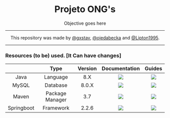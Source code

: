 <div align="center">
<h1>Projeto ONG's</h1>
<p>Objective goes here</p>
</div>

---

<div align="center">

This repository was made by [@gxstav](https://github.com/gxstav), [@ojedabecka](https://github.com/ojedabecka) and [@Lipton1995](https://github.com/Lipton1995).

</div>

---

### Resources (to be) used. [It Can have changes]

<div align="center">

 |                      | Type            | Version    | Documentation  | Guides         |
 | :------------------: | :-------------: | :--------: |:--------------:|:--------------:|
 | Java                 | Language        | 8.X        | [![][eye]][1d] | [![][eye]][1g] |
 | MySQL                | Database        | 8.0.X      | [![][eye]][2d] | [![][eye]][2g] |
 | Maven                | Package Manager | 3.7        | [![][eye]][4d] | [![][eye]][4g] |
 | Springboot           | Framework       | 2.2.6      | [![][eye]][3d] | [![][eye]][3g] |

 
</div>

[eye]:https://www.iconninja.com/files/401/950/364/eye-icon.png

 [1]:http://kitchenprowess.com/wp-content/uploads/2019/04/Heroku.png "Heroku"
[1l]:https://www.heroku.com
[1d]:https://devcenter.heroku.com/categories/reference
[1g]:https://devcenter.heroku.com/start

 [2]:https://s3.us-east-2.amazonaws.com/upload-icon/uploads/icons/png/15056343581551942278-128.png "Node.js"
[2l]:https://nodejs.org/en/
[2d]:https://nodejs.org/en/docs/
[2g]:https://nodejs.org/en/docs/guides/

 [3]:https://miro.medium.com/max/512/1*k73wp-nDid53eeQ0RDGvdw.png "TypeScript"
[3l]:https://spring.io/
[3d]:https://spring.io/projects/spring-boot
[3g]:https://spring.io/guides

 [4]:https://www.iconfinder.com/icons/1174949/download/png/128 "React.js"
[4l]:https://reactjs.org
[4d]:https://reactjs.org/docs/getting-started.html
[4g]:https://reactjs.org/tutorial/tutorial.html

[5]:https://res.cloudinary.com/hpiynhbhq/image/upload/v1514009145/bjmgfgry44rsp06q9kzp.png "Yarn"
[5l]:https://yarnpkg.com/en/
[5d]:https://yarnpkg.com/en/docs
[5g]:https://yarnpkg.com/en/docs/getting-started
